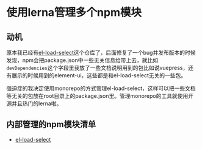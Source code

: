 # 使用lerna管理多个npm模块

## 动机

原本我已经有[el-load-select](https://github.com/johnhom1024/el-load-select)这个仓库了，后面修复了一个bug并发布版本的时候发现，npm会把package.json中一些无关信息给带上去，就比如`devDependencies`这个字段里我放了一些文档说明用到的包比如说vuepress，还有展示的时候用到的element-ui，这些都是和el-load-select无关的一些包。

强迫症的我决定使用monorepo的方式管理el-load-select，这样可以把一些文档等无关的包放在root目录上的package.json里。管理monorepo的工具就使用开源并且热门的lerna啦。

## 内部管理的npm模块清单

* [el-load-select](https://github.com/johnhom1024/lerna-johnhom/tree/main/packages/%40johnhom/el-load-select)
